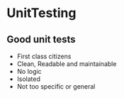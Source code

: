 # UnitTesting
## Good unit tests
- First class citizens
- Clean, Readable and maintainable
- No logic
- Isolated
- Not too specific or general
